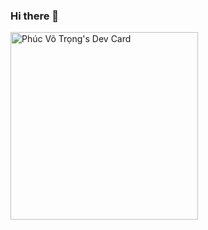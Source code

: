 ### Hi there 👋

<!--
**carydeep/carydeep** is a ✨ _special_ ✨ repository because its `README.md` (this file) appears on your GitHub profile.

Here are some ideas to get you started:

- 🔭 I’m currently working on ...
- 🌱 I’m currently learning ...
- 👯 I’m looking to collaborate on ...
- 🤔 I’m looking for help with ...
- 💬 Ask me about ...
- 📫 How to reach me: ...
- 😄 Pronouns: ...
- ⚡ Fun fact: ...
-->

<a href="https://app.daily.dev/carycool"><img src="https://api.daily.dev/devcards/c2544e808815481eb960c460f0f7755d.png?r=5is" width="300" alt="Phúc Võ Trọng's Dev Card"/></a>
